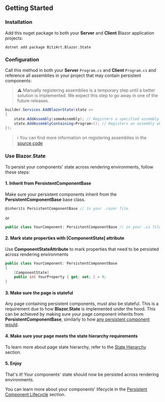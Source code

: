 ## Getting Started

### Installation

Add this nuget package to both your **Server** and **Client** Blazor application projects:

```
dotnet add package BitzArt.Blazor.State
```

### Configuration

Call this method in both your **Server** `Program.cs` and **Client** `Program.cs` and reference all assemblies in your project that may contain persistent components:

> ⚠️
> Manually registering assemblies is a temporary step until a better solution is implemented. We expect this step to go away in one of the future releases.

```csharp
builder.Services.AddBlazorState(state =>
{
    state.AddAssembly(someAssembly); // Registers a specified assembly
    state.AddAssemblyContaining<Program>(); // Registers an assembly where the referenced class is declared
});
```

> ℹ️
> You can find more information on registering assemblies in the [source code](https://github.com/BitzArt/Blazor.State/blob/main/src/BitzArt.Blazor.State/Builder/BlazorStateBuilderExtensions.cs)

### Use Blazor.State

To persist your components' state across rendering environments, follow these steps:

#### 1. Inherit from **PersistentComponentBase**

Make sure your persistent components inherit from the **PersistentComponentBase** base class.

```csharp
@inherits PersistentComponentBase // in your .razor file
```

or

```csharp
public class YourComponent: PersistentComponentBase // in your .cs file
```

#### 2. Mark state properties with **[ComponentState]** attribute

Use **ComponentStateAttribute** to mark properties that need to be persisted across rendering environments

```csharp
public class YourComponent: PersistentComponentBase
{
    [ComponentState]
    public int YourProperty { get; set; } = 0;
}
```

#### 3. Make sure the page is stateful

Any page containing persistent components, must also be stateful. This is a requirement due to how **Blazor.State** is implemented under the hood. This can be achieved by making sure your page component inherits from **PersistentComponentBase**, similarly to how [any persistent component would](#1-inherit-from-persistentcomponentbase).

#### 4. Make sure your page meets the state hierarchy requirements

To learn more about page state hierarchy, refer to the [State Hierarchy](03.state-hierarchy.md) section.

#### 5. Enjoy

That's it! Your components' state should now be persisted across rendering environments.

You can learn more about your components' lifecycle in the [Persistent Component Lifecycle](04.persistent-component-lifecycle.md) section.
